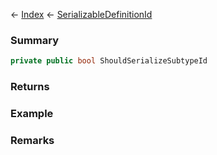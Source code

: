 ← [Index](Api-Index) ← [SerializableDefinitionId](VRage.ObjectBuilders.SerializableDefinitionId)

### Summary

```csharp
private public bool ShouldSerializeSubtypeId
```

### Returns

### Example

### Remarks

